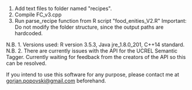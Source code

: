 1. Add text files to folder named "recipes".
2. Compile FC_v3.cpp
3. Run parse_recipe function from R script "food_enities_V2.R"
Important: Do not modify the folder structure, since the output paths are hardcoded.


N.B. 1. Versions used: R version 3.5.3, Java jre_1.8.0_201, C++14 standard.
N.B. 2. There are currently issues with the API for the UCREL Semantic Tagger. Currently waiting for feedback from the creators of the API so this can be resolved.

If you intend to use this software for any purpose, please contact me at gorjan.popovski@gmail.com beforehand.
